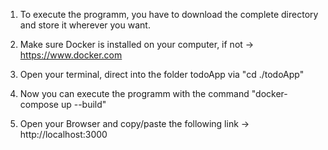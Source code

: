 1. To execute the programm, you have to download the complete directory and store it wherever you want.

2. Make sure Docker is installed on your computer, if not -> https://www.docker.com

3. Open your terminal, direct into the folder todoApp via "cd ./todoApp"

4. Now you can execute the programm with the command "docker-compose up --build"

5. Open your Browser and copy/paste the following link -> http://localhost:3000
